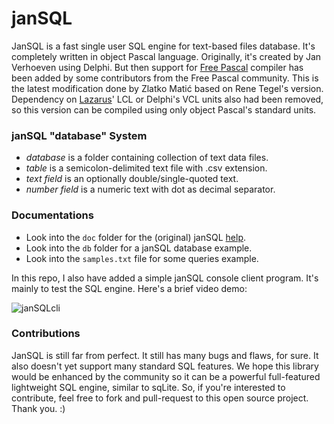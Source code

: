 # janSQL

JanSQL is a fast single user SQL engine for text-based files database. It's completely written in object Pascal language. Originally, it's created by Jan Verhoeven using Delphi. But then support for [Free Pascal](http://freepascal.org) compiler has been added by some contributors from the Free Pascal community. This is the latest modification done by Zlatko Matić based on Rene Tegel's version. Dependency on [Lazarus](http://lazarus-ide.org)' LCL or Delphi's VCL units also had been removed, so this version can be compiled using only object Pascal's standard units.

### janSQL "database" System

- *database* is a folder containing collection of text data files.
- *table* is a semicolon-delimited text file with .csv extension.
- *text field* is an optionally double/single-quoted text.
- *number field* is a numeric text with dot as decimal separator.

### Documentations

- Look into the `doc` folder for the (original) janSQL [help](doc/index.md).
- Look into the `db` folder for a janSQL database example.
- Look into the `samples.txt` file for some queries example.

In this repo, I also have added a simple janSQL console client program. It's mainly to test the SQL engine. Here's a brief video demo:

![janSQLcli](https://github.com/git-bee/janSQL/blob/master/janSQLcli_demo.gif)

### Contributions

JanSQL is still far from perfect. It still has many bugs and flaws, for sure. It also doesn't yet support many standard SQL features. We hope this library would be enhanced by the community so it can be a powerful full-featured lightweight SQL engine, similar to sqLite. So, if you're interested to contribute, feel free to fork and pull-request to this open source project. Thank you. :)
